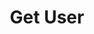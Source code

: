 ---
title: Get User
excerpt: |-
  Detail information of a user.

  Required scopes:
  + **read**
  + **basic**
api:
  file: forum.json
  operationId: Users.Get
hidden: false
---